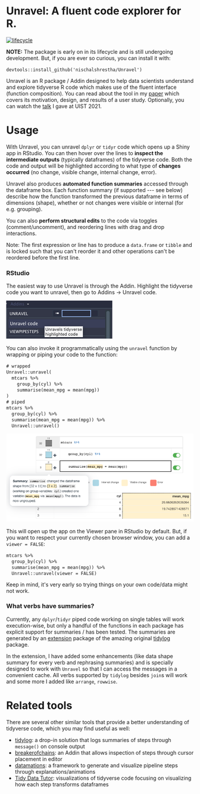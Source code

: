 # Unravel: A fluent code explorer for R.

<!-- badges: start -->

[![lifecycle](https://img.shields.io/badge/lifecycle-experimental-blue.svg)](https://www.tidyverse.org/lifecycle/#experimental)

<!-- badges: end -->

**NOTE:** The package is early on in its lifecycle and is still undergoing development. But, if you are ever so curious, you can install it with:

``` {.r}
devtools::install_github('nischalshrestha/Unravel')
```

Unravel is an R package / Addin designed to help data scientists understand and explore tidyverse R code which makes use of the fluent interface (function composition). You can read about the tool in my [paper](https://dl.acm.org/doi/10.1145/3472749.3474744) which covers its motivation, design, and results of a user study. Optionally, you can watch the [talk](https://youtu.be/wJ77e39XVEs) I gave at UIST 2021.

# Usage

With Unravel, you can unravel `dplyr` or `tidyr` code which opens up a Shiny app in RStudio. You can then hover over the lines to **inspect the intermediate outputs** (typically dataframes) of the tidyverse code. Both the code and output will be highlighted according to what type of **changes occurred** (no change, visible change, internal change, error).

Unravel also produces **automated function summaries** accessed through the dataframe box. Each function summary (if supported --- see below) describe how the function transformed the previous dataframe in terms of dimensions (shape), whether or not changes were visible or internal (for e.g. grouping).

You can also **perform structural edits** to the code via toggles (comment/uncomment), and reordering lines with drag and drop interactions.

Note: The first expression or line has to produce a `data.frame` or `tibble` and is locked such that you can't reorder it and other operations can't be reordered before the first line.

### RStudio

The easiest way to use Unravel is through the Addin. Highlight the tidyverse code you want to unravel, then go to Addins -\> Unravel code.

![](man/figures/addin.png)

You can also invoke it programmatically using the `unravel` function by wrapping or piping your code to the function:

``` {.r}
# wrapped
Unravel::unravel(
  mtcars %>%
    group_by(cyl) %>% 
    summarise(mean_mpg = mean(mpg))
)
# piped
mtcars %>%
  group_by(cyl) %>% 
  summarise(mean_mpg = mean(mpg)) %>%
  Unravel::unravel()
```

![](man/figures/example.png)

This will open up the app on the Viewer pane in RStudio by default. But, if you want to respect your currently chosen browser window, you can add a `viewer = FALSE`:

``` {.r}
mtcars %>%
  group_by(cyl) %>% 
  summarise(mean_mpg = mean(mpg)) %>%
  Unravel::unravel(viewer = FALSE)
```

Keep in mind, it's very early so trying things on your own code/data might not work.

### What verbs have summaries?

Currently, any `dplyr`/`tidyr` piped code working on single tables will work execution-wise, but only a handful of the functions in each package has explicit support for summaries / has been tested. The summaries are generated by an [extension](https://github.com/nischalshrestha/tidylog) package of the amazing original [tidylog](https://github.com/elbersb/tidylog) package.

In the extension, I have added some enhancements (like data shape summary for every verb and rephrasing summaries) and is specially designed to work with `Unravel` so that I can access the messages in a convenient cache. All verbs supported by `tidylog` besides `join`s will work and some more I added like `arrange`, `rowwise`.

# Related tools

There are several other similar tools that provide a better understanding of tidyverse code, which you may find useful as well:

-   [tidylog](https://github.com/elbersb/tidylog): a drop-in solution that logs summaries of steps through `message()` on console output
-   [breakerofchains](https://github.com/MilesMcBain/breakerofchains): an Addin that allows inspection of steps through cursor placement in editor
-   [datamations](https://github.com/microsoft/datamations): a framework to generate and visualize pipeline steps through explanations/animations
-   [Tidy Data Tutor](https://tidydatatutor.com): visualizations of tidyverse code focusing on visualizing how each step transforms dataframes
